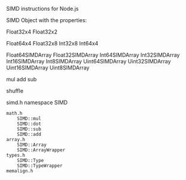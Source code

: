 SIMD instructions for Node.js

SIMD Object with the properties:


<!-- 128bit  -->
Float32x4
Float32x2

<!-- 256bit SSE -->
Float64x4
Float32x8
Int32x8
Int64x4


<!-- Arrays -->
Float64SIMDArray
Float32SIMDArray
Int64SIMDArray
Int32SIMDArray
Int16SIMDArray
Int8SIMDArray
Uint64SIMDArray
Uint32SIMDArray
Uint16SIMDArray
Uint8SIMDArray

<!-- Functions -->
mul
add
sub

shuffle



<!-- 

 -->


simd.h
	namespace SIMD

	math.h
		SIMD::mul
		SIMD::dot
		SIMD::sub
		SIMD::add
	array.h
		SIMD::Array
		SIMD::ArrayWrapper
	types.h
		SIMD::Type
		SIMD::TypeWrapper
	memalign.h




